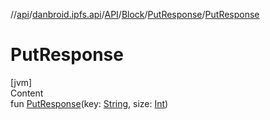 //[api](../../../../index.md)/[danbroid.ipfs.api](../../../index.md)/[API](../../index.md)/[Block](../index.md)/[PutResponse](index.md)/[PutResponse](-put-response.md)



# PutResponse  
[jvm]  
Content  
fun [PutResponse](-put-response.md)(key: [String](https://kotlinlang.org/api/latest/jvm/stdlib/kotlin/-string/index.html), size: [Int](https://kotlinlang.org/api/latest/jvm/stdlib/kotlin/-int/index.html))  



